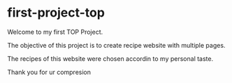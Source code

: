 # first-project-top

Welcome to my first TOP Project.

The objective of this project is to create recipe website with multiple pages.

The recipes of this website were chosen accordin to my personal taste. 

Thank you for ur compresion 
